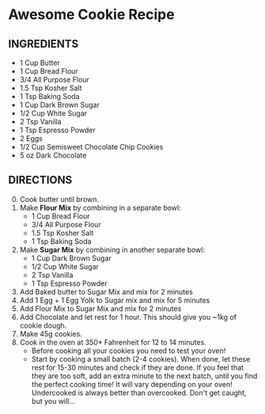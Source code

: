 # Awesome Cookie Recipe

## INGREDIENTS
- 1 Cup Butter
- 1 Cup Bread Flour
- 3/4 All Purpose Flour
- 1.5 Tsp Kosher Salt
- 1 Tsp Baking Soda
- 1 Cup Dark Brown Sugar
- 1/2 Cup White Sugar
- 2 Tsp Vanilla
- 1 Tsp Espresso Powder
- 2 Eggs
- 1/2 Cup Semisweet Chocolate Chip Cookies
- 5 oz Dark Chocolate

## DIRECTIONS
0. Cook butter until brown.
1. Make **Flour Mix** by combining in a separate bowl:
    - 1 Cup Bread Flour
    - 3/4 All Purpose Flour
    - 1.5 Tsp Kosher Salt
    - 1 Tsp Baking Soda
2. Make **Sugar Mix** by combining in another separate bowl:
    - 1 Cup Dark Brown Sugar
    - 1/2 Cup White Sugar
    - 2 Tsp Vanilla
    - 1 Tsp Espresso Powder
3. Add Baked butter to Sugar Mix and mix for 2 minutes
4. Add 1 Egg + 1 Egg Yolk to Sugar mix and mix for 5 minutes
5. Add Flour Mix to Sugar Mix and mix for 2 minutes
6. Add Chocolate and let rest for 1 hour. This should give you ~1kg of cookie dough.
7. Make 45g cookies.
8. Cook in the oven at 350* Fahrenheit for 12 to 14 minutes. 
    - Before cooking all your cookies you need to test your oven!
    - Start by cooking a small batch (2-4 cookies). When done, let these rest for 15-30 minutes and check if they are done. If you feel that they are too soft, add an extra minute to the next batch, until you find the perfect cooking time! It will vary depending on your oven! Undercooked is always better than overcooked. Don't get caught, but you will...
